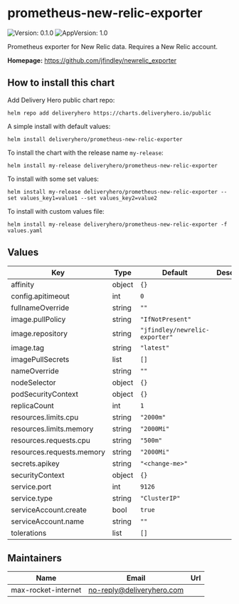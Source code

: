 # prometheus-new-relic-exporter

![Version: 0.1.0](https://img.shields.io/badge/Version-0.1.0-informational?style=flat-square) ![AppVersion: 1.0](https://img.shields.io/badge/AppVersion-1.0-informational?style=flat-square)

Prometheus exporter for New Relic data. Requires a New Relic account.

**Homepage:** <https://github.com/jfindley/newrelic_exporter>

## How to install this chart

Add Delivery Hero public chart repo:

```console
helm repo add deliveryhero https://charts.deliveryhero.io/public
```

A simple install with default values:

```console
helm install deliveryhero/prometheus-new-relic-exporter
```

To install the chart with the release name `my-release`:

```console
helm install my-release deliveryhero/prometheus-new-relic-exporter
```

To install with some set values:

```console
helm install my-release deliveryhero/prometheus-new-relic-exporter --set values_key1=value1 --set values_key2=value2
```

To install with custom values file:

```console
helm install my-release deliveryhero/prometheus-new-relic-exporter -f values.yaml
```

## Values

| Key | Type | Default | Description |
|-----|------|---------|-------------|
| affinity | object | `{}` |  |
| config.apitimeout | int | `0` |  |
| fullnameOverride | string | `""` |  |
| image.pullPolicy | string | `"IfNotPresent"` |  |
| image.repository | string | `"jfindley/newrelic-exporter"` |  |
| image.tag | string | `"latest"` |  |
| imagePullSecrets | list | `[]` |  |
| nameOverride | string | `""` |  |
| nodeSelector | object | `{}` |  |
| podSecurityContext | object | `{}` |  |
| replicaCount | int | `1` |  |
| resources.limits.cpu | string | `"2000m"` |  |
| resources.limits.memory | string | `"2000Mi"` |  |
| resources.requests.cpu | string | `"500m"` |  |
| resources.requests.memory | string | `"2000Mi"` |  |
| secrets.apikey | string | `"<change-me>"` |  |
| securityContext | object | `{}` |  |
| service.port | int | `9126` |  |
| service.type | string | `"ClusterIP"` |  |
| serviceAccount.create | bool | `true` |  |
| serviceAccount.name | string | `""` |  |
| tolerations | list | `[]` |  |

## Maintainers

| Name | Email | Url |
| ---- | ------ | --- |
| max-rocket-internet | no-reply@deliveryhero.com |  |
